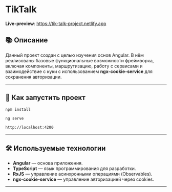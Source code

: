 # TikTalk

**Live-preview**: https://tik-talk-project.netlify.app

## 📚 Описание
Данный проект создан с целью изучения основ Angular. В нём реализованы базовые функциональные возможности фреймворка, включая компоненты, маршрутизацию, работу с сервисами и взаимодействие с куки с использованием **ngx-cookie-service** для сохранения авторизации.

---

## 🚀 Как запустить проект
   ```
   npm install
   ```
   ```
   ng serve
   ```
   ```
   http://localhost:4200
   ```

---

## 🛠 Используемые технологии

- **Angular** — основа приложения.
- **TypeScript** — язык программирования для разработки.
- **RxJS** — управление асинхронными операциями (Observables).
- **ngx-cookie-service** — управление авторизацией через cookies.

---

